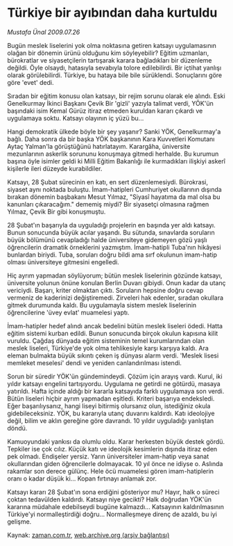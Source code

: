 # Türkiye bir ayıbından daha kurtuldu

*Mustafa Ünal 2009.07.26*

<tr><td class="metin" colspan="2" style="padding-top: 20px; padding-left: 5px; padding-right: 10px;">Bugün meslek liselerini yok olma noktasına getiren katsayı uygulamasının olağan bir dönemin ürünü olduğunu kim söyleyebilir? Eğitim uzmanları, bürokratlar ve siyasetçilerin tartışarak karara bağladıkları bir düzenleme değildi. Öyle olsaydı, hatasıyla sevabıyla tolore edilebilirdi. Bir içtihat yanlışı olarak görülebilirdi. Türkiye, bu hataya bile bile sürüklendi. Sonuçlarını göre göre 'evet' dedi.</td></tr><tr><td class="metin" colspan="2" style="padding-top: 20px; padding-left: 5px; padding-right: 10px;"><p>Sıradan bir eğitim konusu olan katsayı, bir rejim sorunu olarak ele alındı. Eski Genelkurmay İkinci Başkanı Çevik Bir 'gizli' yazıyla talimat verdi, YÖK'ün başındaki isim Kemal Gürüz itiraz etmeden kuruldan kararı çıkardı ve uygulamaya soktu. Katsayı olayının iç yüzü bu...
<p>Hangi demokratik ülkede böyle bir şey yaşanır? Sanki YÖK, Genelkurmay'a bağlı. Daha sonra da bir başka YÖK başkanının Kara Kuvvetleri Komutanı Aytaç Yalman'la görüştüğünü hatırlatayım. Karargâha, üniversite mezunlarının askerlik sorununu konuşmaya gitmedi herhalde. Bu kurumun başına öyle isimler geldi ki Milli Eğitim Bakanlığı ile kurmadıkları ilişkiyi askerî kişilerle ileri düzeyde kurabildiler.
<p>Katsayı, 28 Şubat sürecinin en katı, en sert düzenlemesiydi. Bürokrasi, siyaset aynı noktada buluştu. İmam-hatipleri Cumhuriyet okullarının dışında bırakan dönemin başbakanı Mesut Yılmaz, "Siyasî hayatıma da mal olsa bu kanunları çıkaracağım." dememiş miydi? Bir siyasetçi olmasına rağmen Yılmaz, Çevik Bir gibi konuşmuştu.
<p>28 Şubat'ın başarıyla da uyguladığı projelerin en başında yer aldı katsayı. Bunun sonucunda büyük acılar yaşandı. Bu sütunda, sınavlarda soruların büyük bölümünü cevapladığı halde üniversiteye gidemeyen gözü yaşlı öğrencilerin dramatik örneklerini yazmıştım. İmam-hatipli Tuba'nın hikâyesi bunlardan biriydi. Tuba, soruları doğru bildi ama sırf okulunun imam-hatip olması üniversiteye gitmesini engelledi.
<p>Hiç ayrım yapmadan söylüyorum; bütün meslek liselerinin gözünde katsayı, üniversite yolunun önüne konulan Berlin Duvarı gibiydi. Onun kadar da utanç vericiydi. Başarı, kriter olmaktan çıktı. Soruların hepsine doğru cevap vermeniz de kaderinizi değiştiremedi. Zirveleri hak edenler, sıradan okullara gitmek durumunda kaldı. Bu uygulamayla sistem meslek liselerinin öğrencilerine 'üvey evlat' muamelesi yaptı.
<p>İmam-hatipler hedef alındı ancak bedelini bütün meslek liseleri ödedi. Hatta eğitim sistemi kurban edildi. Bunun sonucunda birçok okulun kapısına kilit vuruldu. Çağdaş dünyada eğitim sisteminin temel kurumlarından olan meslek liseleri, Türkiye'de yok olma tehlikesiyle karşı karşıya kaldı. Ara eleman bulmakta büyük sıkıntı çeken iş dünyası alarm verdi. 'Meslek lisesi memleket meselesi' dendi ve yeniden canlandırılması istendi.
<p>Sorun bir süredir YÖK'ün gündemindeydi. Çözüm için arayış vardı. Kurul, iki yıldır katsayı engelini tartışıyordu. Uygulama ne getirdi ne götürdü, masaya yatırıldı. Hafta içinde aldığı bir kararla katsayıda farklı uygulamaya son verdi. Bütün liseleri hiçbir ayrım yapmadan eşitledi. Kriteri başarıya endeksledi. Eğer başarılıysanız, hangi liseyi bitirmiş olursanız olun, istediğiniz okula gidebileceksiniz. YÖK, bu kararıyla utanç duvarını kaldırdı. Katı ideolojiye değil, bilim ve aklın gereğine göre davrandı. 10 yıldır uyguladığı yanlıştan döndü.
<p>Kamuoyundaki yankısı da olumlu oldu. Karar herkesten büyük destek gördü. Tepkiler ise çok cılız. Küçük katı ve ideolojik kesimlerin dışında itiraz eden pek olmadı. Endişeler yersiz. Yarın üniversiteler imam-hatip veya sanat okullarından giden öğrencilerle dolmayacak. 10 yıl önce ne idiyse o. Aslında rakamlar son derece gülünç. Hele öcü muamelesi gören imam-hatiplerin oranı o kadar düşük ki... Kopan fırtınayı anlamak zor.
<p>Katsayı kararı 28 Şubat'ın sona erdiğini gösteriyor mu? Hayır, halk o süreci çoktan tedavülden kaldırdı. Katsayı niye gecikti? Halk doğrudan YÖK'ün kararına müdahale edebilseydi bugüne kalmazdı... Katsayının kaldırılmasının Türkiye'yi normalleştirdiği doğru... Normalleşmeye direnç de azaldı, bu iyi gelişme. <br/></p></p></p></p></p></p></p></p></p></td></tr>

Kaynak: [zaman.com.tr](http://zaman.com.tr/yazar.do?yazino=873425), [web.archive.org (arşiv bağlantısı)](http://web.archive.org/web/20090731175820/http://www.zaman.com.tr:80/yazar.do?yazino=873425)

